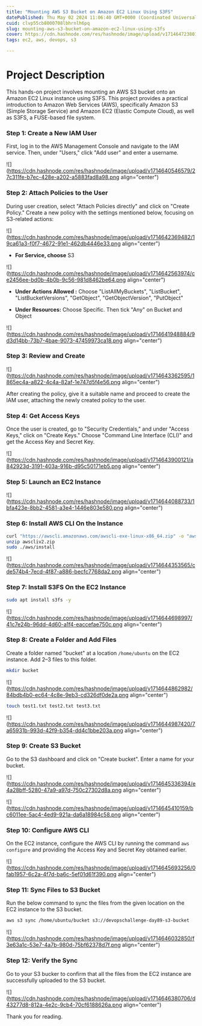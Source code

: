 ```yaml
---
title: "Mounting AWS S3 Bucket on Amazon EC2 Linux Using S3FS"
datePublished: Thu May 02 2024 11:06:40 GMT+0000 (Coordinated Universal Time)
cuid: clvp55cb8000708lbhrnlh6pq
slug: mounting-aws-s3-bucket-on-amazon-ec2-linux-using-s3fs
cover: https://cdn.hashnode.com/res/hashnode/image/upload/v1714647238013/54e5dc2a-f597-468a-a452-137a3984d60a.png
tags: ec2, aws, devops, s3

---
```


# Project Description

This hands-on project involves mounting an AWS S3 bucket onto an Amazon EC2 Linux instance using S3FS. This project provides a practical introduction to Amazon Web Services (AWS), specifically Amazon S3 (Simple Storage Service) and Amazon EC2 (Elastic Compute Cloud), as well as S3FS, a FUSE-based file system.

### **Step 1: Create a New IAM User**

First, log in to the AWS Management Console and navigate to the IAM service. Then, under "Users," click "Add user" and enter a username.

![](https://cdn.hashnode.com/res/hashnode/image/upload/v1714640546579/27c311fe-b7ec-428e-a202-a5883fad8a98.png align="center")

### **Step 2: Attach Policies to the User**

During user creation, select "Attach Policies directly" and click on "Create Policy." Create a new policy with the settings mentioned below, focusing on S3-related actions:

![](https://cdn.hashnode.com/res/hashnode/image/upload/v1714642369482/19ca61a3-f0f7-4672-91e1-462db4446e33.png align="center")

* **For Service, choose** S3
    

![](https://cdn.hashnode.com/res/hashnode/image/upload/v1714642563974/ce2456ee-bd0b-4b0b-9c56-981d8462be64.png align="center")

* **Under Actions Allowed :** Choose "ListAllMyBuckets", "ListBucket", "ListBucketVersions", "GetObject", "GetObjectVersion", "PutObject"
    
* **Under Resources:** Choose Specific. Then tick "Any" on Bucket and Object
    

![](https://cdn.hashnode.com/res/hashnode/image/upload/v1714641948884/9d3d14bb-73b7-4bae-9073-47459973ca18.png align="center")

### **Step 3: Review and Create**

![](https://cdn.hashnode.com/res/hashnode/image/upload/v1714643362595/1865ec4a-a822-4c4a-82af-1e747d5f4e56.png align="center")

After creating the policy, give it a suitable name and proceed to create the IAM user, attaching the newly created policy to the user.

### **Step 4: Get Access Keys**

Once the user is created, go to "Security Credentials," and under "Access Keys," click on "Create Keys." Choose "Command Line Interface (CLI)" and get the Access Key and Secret Key.

![](https://cdn.hashnode.com/res/hashnode/image/upload/v1714643900121/a842923d-3191-403a-916b-d95c50171eb5.png align="center")

### **Step 5: Launch an EC2 Instance**

![](https://cdn.hashnode.com/res/hashnode/image/upload/v1714644088733/1bfa423e-8bb2-4581-a3e4-1446e803e580.png align="center")

### **Step 6: Install AWS CLI On the Instance**

```bash
curl "https://awscli.amazonaws.com/awscli-exe-linux-x86_64.zip" -o "awscliv2.zip"
unzip awscliv2.zip
sudo ./aws/install
```

![](https://cdn.hashnode.com/res/hashnode/image/upload/v1714644353565/cde574b4-7ecd-4f87-a886-becfc7768da2.png align="center")

### **Step 7: Install S3FS On the EC2 Instance**

```bash
sudo apt install s3fs -y
```

![](https://cdn.hashnode.com/res/hashnode/image/upload/v1714644698997/41c7e24b-96dd-4d60-a1f4-eaccefae750c.png align="center")

### **Step 8: Create a Folder and Add Files**

Create a folder named "bucket" at a location `/home/ubuntu` on the EC2 instance. Add 2–3 files to this folder.

```bash
mkdir bucket
```

![](https://cdn.hashnode.com/res/hashnode/image/upload/v1714644862982/84bdb4b0-ec64-4c8e-9eb3-cd326df0de2a.png align="center")

```bash
touch test1.txt test2.txt test3.txt
```

![](https://cdn.hashnode.com/res/hashnode/image/upload/v1714644987420/7a65931b-993d-42f9-b354-dd4c1bbe203a.png align="center")

### **Step 9: Create S3 Bucket**

Go to the S3 dashboard and click on "Create bucket". Enter a name for your bucket.

![](https://cdn.hashnode.com/res/hashnode/image/upload/v1714645336394/e4a28bff-5280-47a9-a97d-750c27302d8a.png align="center")

![](https://cdn.hashnode.com/res/hashnode/image/upload/v1714645410159/bc6011ee-5ac4-4ed9-921a-da6a18984c58.png align="center")

### **Step 10: Configure AWS CLI**

On the EC2 instance, configure the AWS CLI by running the command `aws configure` and providing the Access Key and Secret Key obtained earlier.

![](https://cdn.hashnode.com/res/hashnode/image/upload/v1714645693256/0fab1957-6c2a-4f7d-ba6c-5ef01d61f390.png align="center")

### **Step 11: Sync Files to S3 Bucket**

Run the below command to sync the files from the given location on the EC2 instance to the S3 bucket.

```bash
aws s3 sync /home/ubuntu/bucket s3://devopschallenge-day89-s3-bucket
```

![](https://cdn.hashnode.com/res/hashnode/image/upload/v1714646032850/f3e63a1c-53e7-4a7b-980d-75bf62378d7f.png align="center")

### **Step 12: Verify the Sync**

Go to your S3 bucker to confirm that all the files from the EC2 instance are successfully uploaded to the S3 bucket.

![](https://cdn.hashnode.com/res/hashnode/image/upload/v1714646380706/d43277d8-812a-4e2c-9cb4-70cf6188626a.png align="center")

Thank you for reading.